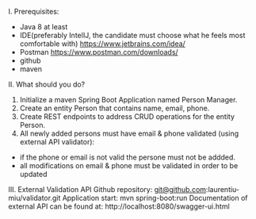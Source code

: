 I. Prerequisites:
- Java 8 at least
- IDE(preferably IntelIJ, the candidate must choose what he feels most comfortable with) https://www.jetbrains.com/idea/
- Postman https://www.postman.com/downloads/
- github
- maven

II. What should you do?
1. Initialize a maven Spring Boot Application named Person Manager.
2. Create an entity Person that contains name, email, phone.
3. Create REST endpoints to address CRUD operations for the entity Person.
4. All newly added persons must have email & phone validated (using external API validator):
- if the phone or email is not valid the persone must not be addded.
- all modifications on email & phone must be validated in order to be updated

III. External Validation API
Github repository: git@github.com:laurentiu-miu/validator.git
Application start: mvn spring-boot:run
Documentation of external API can be found at: http://localhost:8080/swagger-ui.html